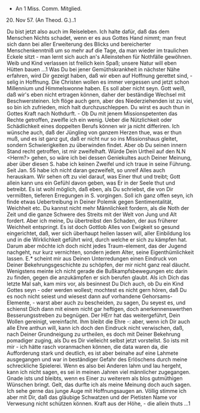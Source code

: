 + An 1 Miss. Comm. Mitglied.

 20. Nov 57.
(An Theod. G.)..1

Du bist jetzt also auch im Reiseleben. Ich halte dafür, daß das dem Menschen Nichts schadet, wenn er es aus Gottes Hand nimmt; man freut sich dann bei aller Erweiterung des Blicks und bereicherter Menschenkenntniß um so mehr auf die Tage, da man wieder im traulichen Eckele sitzt - man lernt sich auch an's Alleinstehen für Nothfälle gewöhnen. Weib und Kind verlassen ist freilich kein Spaß; unsere Natur will eben Hütten bauen ...1 Was Du bei jener Gemüthskrankheit in nächster Nähe erfahren, wird Dir gezeigt haben, daß wir eben auf Hoffnung gerettet sind, - selig in Hoffnung. Die Christen wollen es immer vergessen und jetzt schon Millennium und Himmelswonne haben. Es soll aber nicht seyn. Gott weiß, daß wir's eben nicht ertragen können, daher der beständige Wechsel mit Beschwersteinen. Ich flöge auch gern, aber des Niederziehenden ist zu viel, so bin ich zufrieden, mich halt durchzuschleppen. Du wirst es auch thun in Gottes Kraft nach Nothdurft. - Ob Du mit jenem Missionspetenten <Samuel> das Rechte getroffen, zweifle ich ein wenig. Ueber die Nützlichkeit oder Schädlichkeit eines doppelten Berufs können wir ja nicht differiren. Ich wünsche auch, daß der Jüngling von ganzem Herzen thue, was er thun muß, und es ist ganz gut, daß er nicht nur so ins Missionshaus gleitet, sondern Schwierigkeiten zu überwinden findet. Aber ob Du seinen innern Stand recht getroffen, ist mir zweifelhaft. Würde Dein Urtheil auf den N.N <Herm?> gehen, so wäre ich bei dessen Geniekultes auch Deiner Meinung, aber über diesen S. habe ich keinen Zweifel und ich traue in seine Führung. Seit Jan. 55 habe ich nicht daran gezweifelt, so unreif Alles auch herauskam. Wir sehen oft zu viel darauf, was Einer thut und treibt; Gott allein kann uns ein Gefühl davon geben, was Er in der Seele thut und betreibt. Es ist wohl möglich, daß eben, als Du schriebst, die von Dir vermißten, tieferen Erregungen in S. vorgingen. Soll ich ganz offen seyn, ich finde etwas Uebertreibung in Deiner Polemik gegen Sentimentalität, Weichheit etc. Du kannst nicht mehr Männlichkeit fordern, als die Noth der Zeit und die ganze Schwere des Streits mit der Welt von Jung und Alt fordert. Aber ich meine, Du übertreibst den Schaden, der aus früherer Weichheit entspringt. Es ist doch Gottlob Alles von Ewigkeit so gesund eingerichtet, daß, wer sich überhaupt heilen lassen will, aller Einbildung los und in die Wirklichkeit geführt wird, durch welche er sich zu kämpfen hat. Darum aber möchte ich doch nicht jedes Traum-element, das der Jugend nachgeht, nur kurz vernichten, sondern jedem Alter, seine Eigenthümlichkeit lassen. E.<rnst>* scheint mir aus Deinen Unterredungen einen Eindruck von Deiner Bekehrungsgeschichte zu schöpfen, der mir nicht ganz real däucht. Wenigstens meinte ich nicht gerade die Bußkampfsbewegungen etc darin zu finden, gegen die anzukämpfen er sich berufen glaubt. Als ich Dich das letzte Mal sah, kam mirs vor, als besinnest Du Dich auch, ob Du ein Kind Gottes seyn - oder werden wollest; mochtest es nicht gern hören, daß Du es noch nicht seiest und wiesest dann auf vorhandene Gehorsams-Elemente, - warst aber auch zu bescheiden, zu sagen, Du seyest es, und schienst Dich dann mit einem nicht gar heftigen, doch anerkennenswerthen Besserungsstreben zu begnügen. Der HErr hat das weitergeführt, Dein Wollen gereinigt, vereinfacht. Ihm bleibt die Ehre -: aber, wenn ich Dir auch alle Ehre anthun will, kann ich doch den Eindruck nicht verwischen, daß, nach Deiner Grundneigung zu urtheilen, es doch mit Deiner Bekehrung pomadiger zuging, als Du es Dir vielleicht selbst jetzt vorstellst. So ists mit mir <gegangen> - ich hätte rasch voranmachen können, die data waren da, die Aufforderung stark und deutlich, es ist aber beinahe auf eine Lahmete ausgegangen und war in beständiger Gefahr des Erlöschens durch meine schreckliche Spielerei. Wenn es also bei Anderen lahm und lau hergeht, kann ich nicht sagen, es sei in meinen Jahren viel männlicher zugegangen. Gnade ists und bleibts, wenn es Einer zu weiterem als blos gutmüthigen Wünschen bringt. Gelt, das durfte ich als meine Meinung doch auch sagen. Ich sehe gerne das junge Auge mit Hoffnungsaugen an. Völlig stimme ich aber mit Dir, daß das gläubige Schwatzen und der Pietisten Name vor Verwesung nicht schützen können. Kraft aus der Höhe, - die allein thuts ...1

